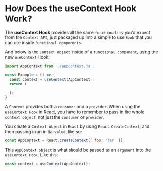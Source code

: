 # How Does the useContext Hook Work?

The **useContext Hook** provides all the same `functionality` you’d expect from the `Context API`, just packaged up into a simple to use `Hook` that you can use inside `functional components`.

And below is the  `Context object` inside of a `functional component`, using the new `useContext` Hook:

```js
import AppContext from './appContext.js';

const Example = () => {
  const context = useContext(AppContext);
  return (
    ...
  );
}
```

A `Context` provides both a `consumer` and a `provider`. When using the `useContext Hook` in React, you have to remember to pass in the whole `context object`, not just the `consumer` or `provider`.

You create a `Context object` in `React` by using `React.CreateContext`, and then passing in an initial `value`, like so:

```js
const AppContext = React.createContext({ foo: 'bar' });
```

This `AppContext object` is what should be passed as an `argument` into the `useContext Hook`. Like this:

```js
const context = useContext(AppContext);
```

